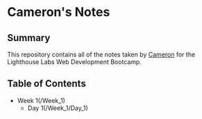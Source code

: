 # Cameron's Notes

## Summary 

This repository contains all of the notes taken by [Cameron](https://github.com/cameron-cheng) for the Lighthouse Labs Web Development Bootcamp.

## Table of Contents
* Week 1(/Week_1) 
  * Day 1(/Week_1/Day_1)
